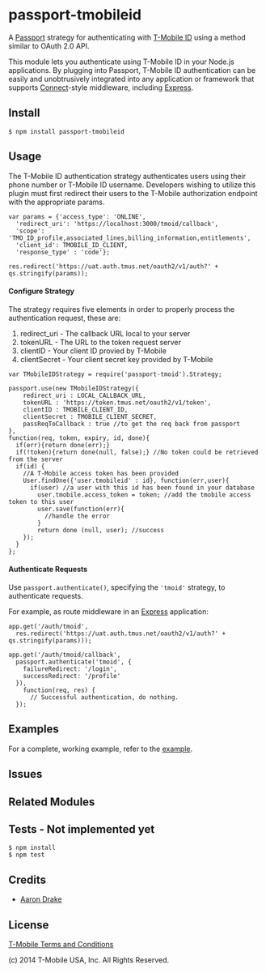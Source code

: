 # passport-tmobileid

A [Passport](http://passportjs.org/) strategy for authenticating with [T-Mobile ID](http://www.t-mobile.com/)
using a method similar to OAuth 2.0 API.

This module lets you authenticate using T-Mobile ID in your Node.js applications.
By plugging into Passport, T-Mobile ID authentication can be easily and
unobtrusively integrated into any application or framework that supports
[Connect](http://www.senchalabs.org/connect/)-style middleware, including
[Express](http://expressjs.com/).

## Install
```
$ npm install passport-tmobileid
```
## Usage

The T-Mobile ID authentication strategy authenticates users using their phone number or T-Mobile
ID username. Developers wishing to utilize this plugin must first redirect their users to the T-Mobile
authorization endpoint with the appropriate params.
```
var params = {'access_type': 'ONLINE',
  'redirect_uri': 'https://localhost:3000/tmoid/callback',
  'scope': 'TMO_ID_profile,associated_lines,billing_information,entitlements',
  'client_id': TMOBILE_ID_CLIENT,
  'response_type' : 'code'};

res.redirect('https://uat.auth.tmus.net/oauth2/v1/auth?' + qs.stringify(params));
```
#### Configure Strategy

The strategy requires five elements in order to properly process the authentication request, these are:
  1. redirect_uri - The callback URL local to your server
  3. tokenURL - The URL to the token request server
  4. clientID - Your client ID provied by T-Mobile
  5. clientSecret - Your client secret key provided by T-Mobile

```
var TMobileIDStrategy = require('passport-tmoid').Strategy;

passport.use(new TMobileIDStrategy({
    redirect_uri : LOCAL_CALLBACK_URL,
    tokenURL : 'https://token.tmus.net/oauth2/v1/token',
    clientID : TMOBILE_CLIENT_ID,
    clientSecret : TMOBILE_CLIENT_SECRET,
    passReqToCallback : true //to get the req back from passport
},
function(req, token, expiry, id, done){
  if(err){return done(err);}
  if(!token){return done(null, false);} //No token could be retrieved from the server
  if(id) {
    //A T-Mobile access token has been provided
    User.findOne({'user.tmobileid' : id}, function(err,user){
      if(user) //a user with this id has been found in your database
        user.tmobile.access_token = token; //add the tmobile access token to this user
        user.save(function(err){
          //handle the error
        }
        return done (null, user); //success
    });
  }
};  
```
#### Authenticate Requests

Use `passport.authenticate()`, specifying the `'tmoid'` strategy, to
authenticate requests.

For example, as route middleware in an [Express](http://expressjs.com/)
application:

```
app.get('/auth/tmoid',
  res.redirect('https://uat.auth.tmus.net/oauth2/v1/auth?' + qs.stringify(params)));

app.get('/auth/tmoid/callback',
  passport.authenticate('tmoid', {
    failureRedirect: '/login',
    successRedirect: '/profile'
  }),
    function(req, res) {
      // Successful authentication, do nothing.
  });
```

## Examples

For a complete, working example, refer to the [example](https://github.com/tmobile/passport-tmobileid/tree/master/examples).

## Issues

## Related Modules

## Tests - Not implemented yet

    $ npm install
    $ npm test

## Credits

  - [Aaron Drake](https://github.com/drakar)

## License

[T-Mobile Terms and Conditions](https://github.com/tmobile/passport-tmobileid/blob/master/LICENSE)

(c) 2014 T-Mobile USA, Inc. All Rights Reserved.
